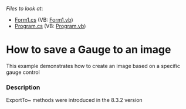 <!-- default file list -->
*Files to look at*:

* [Form1.cs](./CS/Form1.cs) (VB: [Form1.vb](./VB/Form1.vb))
* [Program.cs](./CS/Program.cs) (VB: [Program.vb](./VB/Program.vb))
<!-- default file list end -->
# How to save a Gauge to an image


<p>This example demonstrates how to create an image based on a specific gauge control</p>


<h3>Description</h3>

<p>ExportTo~ methods were introduced in the  8.3.2 version</p>

<br/>


